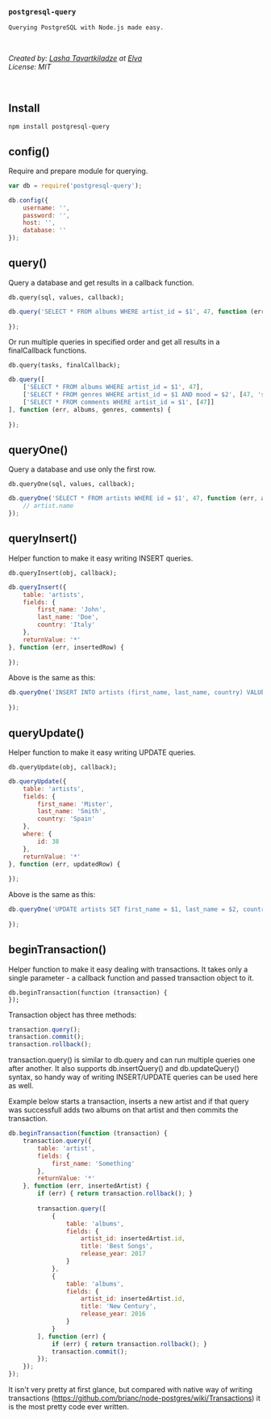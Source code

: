 ### `postgresql-query`
`Querying PostgreSQL with Node.js made easy.`

&nbsp;

*Created by: [Lasha Tavartkiladze](https://github.com/coloraggio) at [Elva](https://elva.org)*  
*License: MIT*

&nbsp;

## Install

    npm install postgresql-query

## config()
Require and prepare module for querying.

```js
var db = require('postgresql-query');

db.config({
    username: '',
    password: '',
    host: '',
    database: '' 
});
```

## query()
Query a database and get results in a callback function.  
```
db.query(sql, values, callback);
```
```js
db.query('SELECT * FROM albums WHERE artist_id = $1', 47, function (err, albums) {
    
});
```
Or run multiple queries in specified order and get all results in a finalCallback functions.
```
db.query(tasks, finalCallback);
```
```js
db.query([
    ['SELECT * FROM albums WHERE artist_id = $1', 47],
    ['SELECT * FROM genres WHERE artist_id = $1 AND mood = $2', [47, 'sad']],
    ['SELECT * FROM comments WHERE artist_id = $1', [47]]
], function (err, albums, genres, comments) {
        
});
```

## queryOne()
Query a database and use only the first row.
```
db.queryOne(sql, values, callback);
```
```js
db.queryOne('SELECT * FROM artists WHERE id = $1', 47, function (err, artist) {
    // artist.name
});
```

## queryInsert()
Helper function to make it easy writing INSERT queries.
```
db.queryInsert(obj, callback);
```
```js
db.queryInsert({
    table: 'artists',
    fields: {
        first_name: 'John',
        last_name: 'Doe',
        country: 'Italy'
    },
    returnValue: '*'
}, function (err, insertedRow) {
    
});
```
Above is the same as this:
```js
db.queryOne('INSERT INTO artists (first_name, last_name, country) VALUES ($1, $2, $3) RETURNING *', ['John', 'Doe', 'Italy'], function (err, insertedRow) {
    
});
```

## queryUpdate()
Helper function to make it easy writing UPDATE queries.
```
db.queryUpdate(obj, callback);
```
```js
db.queryUpdate({
    table: 'artists',
    fields: {
        first_name: 'Mister',
        last_name: 'Smith',
        country: 'Spain'
    },
    where: {
        id: 38
    },
    returnValue: '*'
}, function (err, updatedRow) {
    
});
```
Above is the same as this:
```js
db.queryOne('UPDATE artists SET first_name = $1, last_name = $2, country = $3 WHERE id = $4 RETURNING *', ['Mister', 'Smith', 'Spain', 38], function (err, updatedRow) {
    
});
```

## beginTransaction()
Helper function to make it easy dealing with transactions. It takes only a single parameter - a callback function and passed transaction object to it.
```
db.beginTransaction(function (transaction) {
});
```
Transaction object has three methods:
```js
transaction.query();
transaction.commit();
transaction.rollback();
```
transaction.query() is similar to db.query and can run multiple queries one after another. It also supports db.insertQuery() and db.updateQuery() syntax, so handy way of writing INSERT/UPDATE queries can be used here as well.

Example below starts a transaction, inserts a new artist and if that query was successfull adds two albums on that artist and then commits the transaction.
```js
db.beginTransaction(function (transaction) {
    transaction.query({
        table: 'artist',
        fields: {
            first_name: 'Something'
        },
        returnValue: '*'
    }, function (err, insertedArtist) {
        if (err) { return transaction.rollback(); }
        
        transaction.query([
            {
                table: 'albums',
                fields: {
                    artist_id: insertedArtist.id,
                    title: 'Best Songs',
                    release_year: 2017
                }
            },
            {
                table: 'albums',
                fields: {
                    artist_id: insertedArtist.id,
                    title: 'New Century',
                    release_year: 2016
                }
            }
        ], function (err) {
            if (err) { return transaction.rollback(); }
            transaction.commit();
        });
    });
});
```

It isn't very pretty at first glance, but compared with native way of writing transactions (https://github.com/brianc/node-postgres/wiki/Transactions) it is the most pretty code ever written.
